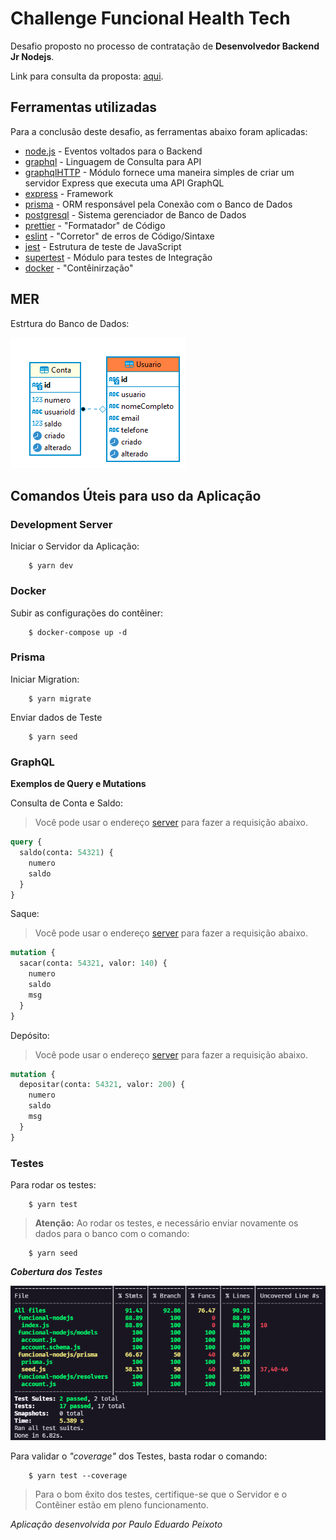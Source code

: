 # Challenge Funcional Health Tech

Desafio proposto no processo de contratação de **Desenvolvedor Backend Jr Nodejs**.

Link para consulta da proposta: [aqui].

## Ferramentas utilizadas

Para a conclusão deste desafio, as ferramentas abaixo foram aplicadas:

- [node.js] - Eventos voltados para o Backend
- [graphql] - Linguagem de Consulta para API
- [graphqlHTTP] - Módulo fornece uma maneira simples de criar um servidor Express que executa uma API GraphQL
- [express] - Framework
- [prisma] - ORM responsável pela Conexão com o Banco de Dados
- [postgresql] - Sistema gerenciador de Banco de Dados
- [prettier] - "Formatador" de Código
- [eslint] - "Corretor" de erros de Código/Sintaxe
- [jest] - Estrutura de teste de JavaScript
- [supertest] - Módulo para testes de Integração
- [docker] - "Contêinirzação"

## MER

Estrtura do Banco de Dados:

![img](https://github.com/padupe/funcional-nodejs/blob/master/readmeimg/MER.png)

## Comandos Úteis para uso da Aplicação

### Development Server

Iniciar o Servidor da Aplicação:

```
    $ yarn dev
```

### Docker

Subir as configurações do contêiner:

```
    $ docker-compose up -d
```

### Prisma

Iniciar Migration:

```
    $ yarn migrate
```

Enviar dados de Teste

```
    $ yarn seed
```

### GraphQL

**Exemplos de Query e Mutations**

Consulta de Conta e Saldo:

> Você pode usar o endereço [server] para fazer a requisição abaixo.

```graphql
query {
  saldo(conta: 54321) {
    numero
    saldo
  }
}
```

Saque:

> Você pode usar o endereço [server] para fazer a requisição abaixo.

```graphql
mutation {
  sacar(conta: 54321, valor: 140) {
    numero
    saldo
    msg
  }
}
```

Depósito:

> Você pode usar o endereço [server] para fazer a requisição abaixo.

```graphql
mutation {
  depositar(conta: 54321, valor: 200) {
    numero
    saldo
    msg
  }
}
```

### Testes

Para rodar os testes:

```
    $ yarn test
```

> **Atenção:** Ao rodar os testes, e necessário enviar novamente os dados para o banco com o comando:

```
    $ yarn seed
```

**_Cobertura dos Testes_**

![img](https://github.com/padupe/funcional-nodejs/blob/master/readmeimg/coverage.png)

Para validar o _"coverage"_ dos Testes, basta rodar o comando:

```
    $ yarn test --coverage
```

> Para o bom êxito dos testes, certifique-se que o Servidor e o Contêiner estão em pleno funcionamento.

_Aplicação desenvolvida por Paulo Eduardo Peixoto_

[//]: #
[aqui]: https://github.com/funcional-health/challenge/blob/master/node.md
[node.js]: http://nodejs.org
[graphql]: https://graphql.org/
[express]: https://expressjs.com/
[graphqlhttp]: https://github.com/graphql/express-graphql
[prisma]: https://www.prisma.io/
[postgresql]: https://www.postgresql.org/
[prettier]: https://prettier.io/
[eslint]: https://eslint.org/
[jest]: https://jestjs.io/
[supertest]: https://www.npmjs.com/package/supertest
[docker]: https://www.docker.com/
[server]: http://173.82.114.22:4444/graphql
